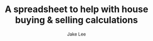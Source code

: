 ---
title: A spreadsheet to help with house buying & selling calculations
author: Jake Lee
layout: post
image: /assets/images/
tags:
    - 
---